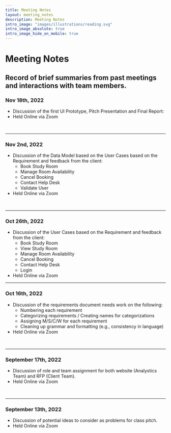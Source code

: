 ```yaml
---
title: Meeting Notes
layout: meeting_notes
description: Meeting Notes
intro_image: "images/illustrations/reading.svg"
intro_image_absolute: true
intro_image_hide_on_mobile: true
---
```


# Meeting Notes

Record of brief summaries from past meetings and interactions with team members.
<br>
----
### Nov 18th, 2022
+ Discussion of the first UI Prototype, Pitch Presentation and Final Report:
+ Held Online via Zoom
<br>

----
### Nov 2nd, 2022
+ Discussion of the Data Model based on the User Cases based on the Requirement and feedback from the client:
  - Book Study Room
  - Manage Room Availability
  - Cancel Booking
  - Contact Help Desk
  - Validate User
+ Held Online via Zoom
<br>

----
### Oct 26th, 2022
+ Discussion of the User Cases based on the Requirement and feedback from the client:
  - Book Study Room
  - View Study Room
  - Manage Room Availability
  - Cancel Booking
  - Contact Help Desk
  - Login
+ Held Online via Zoom

----
### Oct 16th, 2022
+ Discussion of the requirements document needs work on the following:
  - Numbering each requirement
  - Categorizing requirements / Creating names for categorizations
  - Assigning M/S/C/W for each requirement
  - Cleaning up grammar and formatting (e.g., consistency in language)
+ Held Online via Zoom
<br>

----
### September 17th, 2022
+ Discussion of role and team assignment for both website (Analystics Team) and RFP (Client Team).
+ Held Online via Zoom
<br>


----
### September 13th, 2022
+ Discussion of potential ideas to consider as problems for class pitch.
+ Held Online via Zoom
<br>